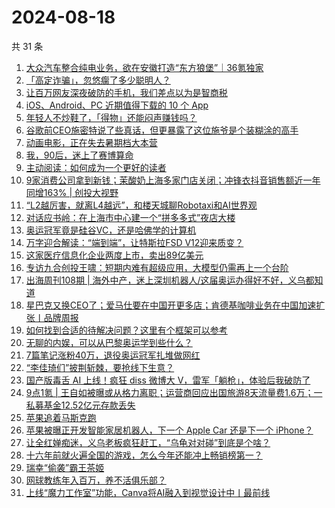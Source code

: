 # 2024-08-18

共 31 条

<!-- BEGIN 36KR -->
<!-- 最后更新时间 2024-08-18 10:34:42 +0800 -->
1. [大众汽车整合纯电业务，欲在安徽打造“东方狼堡”｜36氪独家](https://36kr.com/p/2908291970997126)
1. [「高定诈骗」，忽悠瘸了多少聪明人？](https://36kr.com/p/2909549947231108)
1. [让百万网友深夜破防的手机，我们差点以为是智商税](https://36kr.com/p/2909634401065606)
1. [iOS、Android、PC 近期值得下载的 10 个 App](https://36kr.com/p/2909746819357315)
1. [年轻人不炒鞋了，「得物」还能闷声赚钱吗？](https://36kr.com/p/2909688138390152)
1. [谷歌前CEO施密特说了些真话，但更暴露了这位施爷是个装糊涂的高手](https://36kr.com/p/2909682570844808)
1. [动画电影，正在失去暑期档大本营](https://36kr.com/p/2909737378175617)
1. [我，90后，迷上了赛博算命](https://36kr.com/p/2909704337824391)
1. [主动阅读：如何成为一个更好的读者](https://36kr.com/p/2894358142081671)
1. [9家消费公司拿到新钱；茉酸奶上海多家门店关闭；冲锋衣抖音销售额近一年同增163% | 创投大视野](https://36kr.com/p/2909778945334153)
1. [“L2越厉害，就离L4越远”，和楼天城聊Robotaxi和AI世界观](https://36kr.com/p/2909724262538113)
1. [对话应书岭：在上海市中心建一个“拼多多式”夜店大楼](https://36kr.com/p/2908848018627463)
1. [奥运冠军竟是硅谷VC，还是哈佛学的计算机](https://36kr.com/p/2909723997854343)
1. [万字迎合解读：“端到端”，让特斯拉FSD V12迎来质变？](https://36kr.com/p/2909726822833029)
1. [这家医疗信息化企业两度上市，卖出89亿美元](https://36kr.com/p/2909492774525575)
1. [专访九合创投王啸：短期内难有超级应用，大模型仍需再上一个台阶](https://36kr.com/p/2909684294032262)
1. [出海周刊108期 | 海外中产，迷上深圳机器人/这届奥运办得好不好，义乌都知道](https://36kr.com/p/2909638043294340)
1. [星巴克又换CEO了；爱马仕要在中国开更多店；肯德基咖啡业务在中国加速扩张丨品牌周报](https://36kr.com/p/2908493892164486)
1. [如何找到合适的待解决问题？这里有个框架可以参考](https://36kr.com/p/2891987129473665)
1. [无聊的内娱，可以从巴黎奥运学到些什么？](https://36kr.com/p/2910875031067527)
1. [7篇笔记涨粉40万，退役奥运冠军扎堆做网红](https://36kr.com/p/2909862248340100)
1. [“李佳琦们”披荆斩棘，要抢线下生意？](https://36kr.com/p/2910390260554372)
1. [国产版毒舌 AI 上线！疯狂 diss 微博大 V，雷军「躺枪」，体验后我破防了](https://36kr.com/p/2909602149358470)
1. [9点1氪 | 王自如被曝或从格力离职；运营商回应出国旅游8天流量费1.6万；一私募基金12.52亿元存款丢失](https://36kr.com/p/2909064323701633)
1. [苹果追着马斯克跑](https://36kr.com/p/2908894669314691)
1. [苹果被曝正开发智能家居机器人，下一个 Apple Car 还是下一个 iPhone？](https://36kr.com/p/2909604358249345)
1. [让全红婵痴迷，义乌老板疯狂赶工，“乌龟对对碰”到底是个啥？](https://36kr.com/p/2908962890865540)
1. [十六年前就火遍全国的游戏，怎么今年还能冲上畅销榜第一？](https://36kr.com/p/2908982954269574)
1. [瑞幸“偷袭”霸王茶姬](https://36kr.com/p/2909462304742277)
1. [网球教练年入百万，养不活俱乐部？](https://36kr.com/p/2908967813683847)
1. [上线“魔力工作室”功能，Canva将AI融入到视觉设计中丨最前线](https://36kr.com/p/2905602107202441)
<!-- END 36KR -->